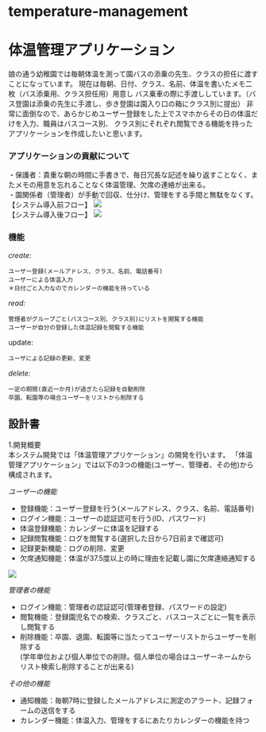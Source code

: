 # temperature-management
# 体温管理アプリケーション

娘の通う幼稚園では毎朝体温を測って園バスの添乗の先生、クラスの担任に渡すことになっています。
現在は毎朝、日付、クラス、名前、体温を書いたメモ二枚（バス添乗用、クラス担任用）用意し
バス乗車の際に手渡ししています。（バス登園は添乗の先生に手渡し、歩き登園は園入り口の箱にクラス別に提出）
非常に面倒なので、あらかじめユーザー登録をした上でスマホからその日の体温だけを入力、職員はバスコース別、
クラス別にそれぞれ閲覧できる機能を持ったアプリケーションを作成したいと思います。

### アプリケーションの貢献について
・保護者：貴重な朝の時間に手書きで、毎日冗長な記述を繰り返すことなく、またメモの用意を忘れることなく体温管理、欠席の連絡が出来る。  
・園関係者（管理者）が手動で回収、仕分け、管理をする手間と無駄をなくす。  
【システム導入前フロー】
![](../OneDrive/画像/UMLアクティビティ図：before.png)  
【システム導入後フロー】
![](../OneDrive/画像/UMLアクティビティ図：after.png)

### 機能 
*create:*  
```
ユーザー登録(メールアドレス、クラス、名前、電話番号)  
ユーザーによる体温入力
＊日付ごと入力なのでカレンダーの機能を持っている
```
*read:*
```
管理者がグループごと(バスコース別、クラス別)にリストを閲覧する機能    
ユーザーが自分の登録した体温記録を閲覧する機能  
```
update: 
```　　
ユーザによる記録の更新、変更　　
```
*delete:*  
```
一定の期間(直近一か月)が過ぎたら記録を自動削除
卒園、転園等の場合ユーザーをリストから削除する
```
## 設計書  

1.開発概要  
本システム開発では「体温管理アプリケーション」の開発を行います。
「体温管理アプリケーション」では以下の3つの機能(ユーザー、管理者、その他)から構成されます。

*ユーザーの機能*
- 登録機能：ユーザー登録を行う(メールアドレス、クラス、名前、電話番号)
- ログイン機能：ユーザーの認証認可を行う(ID、パスワード)
- 体温登録機能：カレンダーに体温を記録する
- 記録閲覧機能：ログを閲覧する(選択した日から7日前まで確認可)
- 記録更新機能：ログの削除、変更
- 欠席通知機能：体温が37.5度以上の時に理由を記載し園に欠席連絡通知する

![](../OneDrive/画像/ユーザー登録の流れ.png)

*管理者の機能*  
- ログイン機能：管理者の認証認可(管理者登録、パスワードの設定)
- 閲覧機能：登録園児名での検索、クラスごと、バスコースごとに一覧を表示し閲覧する 
- 削除機能：卒園、退園、転園等に当たってユーザーリストからユーザーを削除する  
  (学年単位および個人単位での削除。個人単位の場合はユーザーネームからリスト検索し削除することが出来る)  

*その他の機能*  
- 通知機能：毎朝7時に登録したメールアドレスに測定のアラート、記録フォームの送信をする
- カレンダー機能：体温入力、管理をするにあたりカレンダーの機能を持つ








